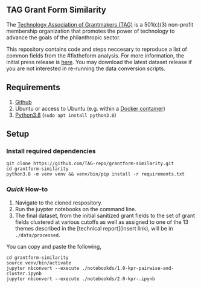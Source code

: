 ## TAG Grant Form Similarity

The [Technology Association of Grantmakers (TAG)](https://www.tagtech.org/) is a 501(c)(3) non-profit membership organization that promotes the power of technology to advance the goals of the philanthropic sector.

This repository contains code and steps neccesary to reproduce a list of common fields from the #fixtheform analysis. For more information, the initial press release is [here](https://www.tagtech.org/news/586811/TAG-Publishes-List-of-Common-Grant-Fields-from-FixtheForm-Analysis-.htm). You may download the latest dataset release if you are not interested in re-running the data conversion scripts.

## Requirements

1. [Github](https://desktop.github.com/)
1. Ubuntu or access to Ubuntu (e.g. within a [Docker container](https://ubuntu.com/tutorials/windows-ubuntu-hyperv-containers#1-overview))
1. [Python3.8](https://www.python.org/download/releases/3.0/) (`sudo apt install python3.8`)

## Setup

### Install required dependencies

```console
git clone https://github.com/TAG-repo/grantform-similarity.git
cd grantform-similarity
python3.8 -m venv venv && venv/bin/pip install -r requirements.txt
```

### _Quick_ How-to

1. Navigate to the cloned respository. 
1. Run the juypter notebooks on the command line.
1. The final dataset, from the initial sanitized grant fields to the set of grant fields clustered at various cutoffs as well as assigned to one of the 13 themes described in the [technical report](insert link), will be in `./data/processed`.

You can copy and paste the following,
```console
cd grantform-similarity
source venv/bin/activate
jupyter nbconvert --execute ./notebookds/1.0-kpr-pairwise-and-cluster.ipynb
jupyter nbconvert --execute ./notebookds/2.0-kpr-.ipynb
```
